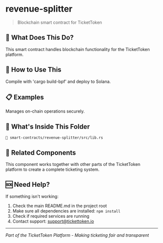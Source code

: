 # revenue-splitter

> Blockchain smart contract for TicketToken

## 🤔 What Does This Do?

This smart contract handles blockchain functionality for the TicketToken platform.

## 🚀 How to Use This

Compile with 'cargo build-bpf' and deploy to Solana.

## 📋 Examples

Manages on-chain operations securely.

## 📁 What's Inside This Folder

```
📄 smart-contracts/revenue-splitter/src/lib.rs
```

## 🔗 Related Components

This component works together with other parts of the TicketToken platform to create a complete ticketing system.

## 🆘 Need Help?

If something isn't working:
1. Check the main README.md in the project root
2. Make sure all dependencies are installed: `npm install`
3. Check if required services are running
4. Contact support: support@tickettoken.io

---
*Part of the TicketToken Platform - Making ticketing fair and transparent*
